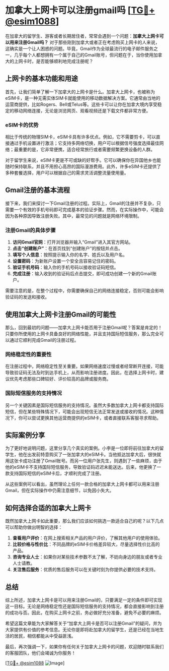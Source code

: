 # 加拿大上网卡可以注册gmail吗 [[TG💪+ @esim1088](https://t.me/s/esim1088)]

在加拿大的留学生、游客或者长期居住者，常常会遇到一个问题：**加拿大上网卡可以用来注册Gmail吗？** 对于那些刚到加拿大或者正在考虑购买上网卡的人来说，这确实是一个让人困惑的问题。毕竟，Gmail作为全球最流行的电子邮件服务之一，几乎每个人都想拥有一个属于自己的Gmail账号，但问题在于，当你使用加拿大的上网卡时，是否能够顺利地完成注册呢？

## 上网卡的基本功能和用途

首先，让我们简单了解一下加拿大的上网卡是什么。加拿大上网卡，也被称为eSIM卡，是一种无需实体SIM卡就能使用的移动数据解决方案。它通常由当地的运营商提供，比如Rogers、Bell或Telus等。这些卡可以让你在加拿大境内享受稳定的移动网络连接，无论是浏览网页、观看视频还是下载文件都非常方便。

### eSIM卡的优势

相比于传统的物理SIM卡，eSIM卡具有许多优点。例如，它不需要剪卡，可以直接通过手机设置进行激活；它支持多网络切换，用户可以根据信号强度选择最佳网络；最重要的是，它非常便携，适合经常旅行或者需要频繁更换设备的人群。

对于留学生来说，eSIM卡更是不可或缺的好帮手。它可以确保你在异国他乡也能随时保持联系，并且不用担心高昂的国际漫游费用。此外，许多eSIM卡还提供了多种套餐选择，用户可以根据自己的需求灵活调整流量使用量。

## Gmail注册的基本流程

接下来，我们来探讨一下Gmail注册的过程。实际上，Gmail的注册并不复杂，只需要一个有效的手机号码即可完成基本的验证步骤。然而，在实际操作中，可能会因为各种原因导致注册失败。其中，最常见的问题就是网络环境限制。

### 注册Gmail的具体步骤

1. **访问Gmail官网**：打开浏览器并输入“Gmail”进入其官方网站。
2. **点击“创建账户”**：在首页找到“创建账户”的按钮并点击。
3. **填写个人信息**：按照提示输入你的名字、姓氏以及用户名。
4. **设置密码**：为新账户设置一个安全且容易记住的密码。
5. **验证手机号码**：输入你的手机号码以接收验证码短信。
6. **完成注册**：输入收到的验证码后点击提交，即可成功创建一个新的Gmail账户。

需要注意的是，在整个过程中，你需要确保自己的网络连接稳定，否则可能会影响验证码的发送和接收。

## 使用加拿大上网卡注册Gmail的可能性

那么，回到最初的问题——加拿大上网卡能否用于注册Gmail呢？答案是肯定的！只要你所使用的上网卡具备良好的网络性能，并且支持国际短信服务，那么完全可以通过它顺利完成Gmail的注册过程。

### 网络稳定性的重要性

在注册过程中，网络稳定性至关重要。如果网络速度过慢或者经常断开连接，可能导致验证码无法及时到达手机上，从而影响注册进度。因此，在选择上网卡时，建议优先考虑那些口碑较好、评价较高的品牌或服务商。

### 国际短信服务的支持情况

另一个关键因素是国际短信服务的支持情况。虽然大多数加拿大上网卡都支持国际短信，但在某些特殊情况下，可能会出现短信无法正常发送或接收的情况。这种情况下，你可以尝试更换其他运营商提供的eSIM卡，或者直接联系客服寻求帮助。

## 实际案例分享

为了更好地说明问题，这里分享几个真实的案例。小李是一位即将前往加拿大的留学生，他在出发前特意购买了一张加拿大的eSIM卡。当他抵达加拿大后，很快就用这张卡成功注册了Gmail账号。而另一位用户张先生，则遇到了一些麻烦，由于他的eSIM卡不支持国际短信服务，导致验证码迟迟未能送达。后来，他更换了一款支持国际短信的eSIM卡后，才顺利完成了注册。

从这些案例可以看出，虽然理论上任何一款合格的加拿大上网卡都可以用来注册Gmail，但在实际操作中仍需注意细节，以免因小失大。

## 如何选择合适的加拿大上网卡

既然加拿大上网卡如此重要，那么我们应该如何挑选一款适合自己的呢？以下几点可以帮助你做出明智的选择：

1. **查看用户评价**：在网上搜索相关产品的用户评价，了解其他用户的使用体验。
2. **比较价格与性价比**：不同品牌的eSIM卡价格差异较大，尽量选择性价比高的产品。
3. **咨询专业人士**：如果你对某些技术参数不太了解，不妨向身边的朋友或者专业人士请教。
4. **关注售后服务**：优质的售后服务可以在关键时刻为你提供必要的技术支持。

## 总结

综上所述，加拿大上网卡是可以用来注册Gmail的，只要满足一定的条件即可实现这一目标。无论是网络稳定性还是国际短信服务的支持情况，都会直接影响到注册的成功与否。因此，在购买上网卡之前，务必做好充分准备，避免不必要的麻烦。

希望这篇文章能为大家解答关于“加拿大上网卡是否可以注册Gmail”的疑问，并为大家提供有价值的参考信息。无论你是即将赴加拿大的留学生，还是已经在当地生活的居民，相信都能从中受益匪浅。

最后，再次强调一下，如果你有任何关于加拿大上网卡的问题，欢迎随时联系我们的客服团队，他们会竭诚为你服务！

[[TG💪+ @esim1088](https://t.me/s/esim1088) ![Image](https://i.postimg.cc/4NQfJmqS/Snipaste-2025-05-13-00-14-12.png)]